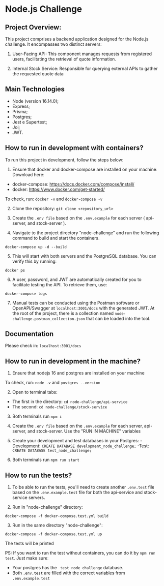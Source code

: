 # Node.js Challenge

## Project Overview:

This project comprises a backend application designed for the Node.js challenge. It encompasses two distinct servers:

1. User-Facing API: This component manages requests from registered users, facilitating the retrieval of quote information.

2. Internal Stock Service: Responsible for querying external APIs to gather the requested quote data

## Main Technologies

- Node (version 16.14.0);
- Express;
- Prisma;
- Postgres;
- Jest e Supertest;
- Joi;
- JWT.

## How to run in development with containers?

To run this project in development, follow the steps below:

1. Ensure that docker and docker-compose are installed on your machine: Download here:

- docker-compose: https://docs.docker.com/compose/install/
- docker: https://www.docker.com/get-started/

To check, run: `docker -v` and `docker-compose -v`

2. Clone the repository: `git clone <repository_url>`

3. Create the `.env file` based on the `.env.example` for each server ( api-server, and stock-server ).

4. Navigate to the project directory "node-challenge" and run the following command to build and start the containers.

`docker-compose up -d --build`

5. This will start with both servers and the PostgreSQL database. You can verify this by running:

`docker ps`

6. A user, password, and JWT are automatically created for you to facilitate testing the API. To retrieve them, use:

`docker-compose logs`

7. Manual tests can be conducted using the Postman software or OpenAPI/Swagger at `localhost:3001/docs` with the generated JWT. At the root of the project, there is a collection named `node-challenge.postman_collection.json` that can be loaded into the tool.

## Documentation

Please check in: `localhost:3001/docs`

## How to run in development in the machine?

1. Ensure that nodejs 16 and postgres are installed on your machine

To check, run: `node -v` and `postgres --version`

2. Open to terminal tabs:

- The first in the directory: `cd node-challenge/api-service`
- The second: `cd node-challenge/stock-service`

3. Both terminals run `npm i`

4. Create the `.env file` based on the `.env.example` for each server, api-server, and stock-server. Use the "RUN IN MACHINE" variables

5. Create your development and test databases in your Postgres:
   -Development: `CREATE DATABASE development_node_challenge;`
   -Test: `CREATE DATABASE test_node_challenge;`

6. Both terminals run `npm run start`

## How to run the tests?

1. To be able to run the tests, you'll need to create another `.env.test` file based on the `.env.example.test` file for both the api-service and stock-service servers.

2. Run in "node-challenge" directory:

`docker-compose -f docker-compose.test.yml build`

3. Run in the same directory "node-challenge":

`docker-compose -f docker-compose.test.yml up`

The tests will be printed

PS: If you want to run the test without containers, you can do it by `npm run test`. Just make sure:

- Your postgres has the ` test_node_challenge` database.
- Both `.env.test` are filled with the correct variables from `.env.example.test`
